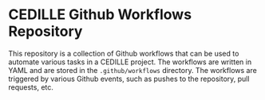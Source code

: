 # CEDILLE Github Workflows Repository

This repository is a collection of Github workflows that can be used to automate
various tasks in a CEDILLE project. The workflows are written in YAML and are
stored in the `.github/workflows` directory. The workflows are triggered by
various Github events, such as pushes to the repository, pull requests, etc.
